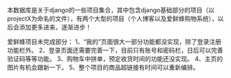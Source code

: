 本数据库是关于django的一些项目集合，其中包含django基础部分的项目（以projectX为命名的文件），有两个大型的项目（个人博客以及爱鲜蜂购物系统），以后会添加更多进来，逐渐进步！

爱鲜蜂项目未完成部分：
1、“我的”页面很大一部分功能都没实现，除了登录注册功能栏外。
2、登录页面还需要完善一下，目前只有账号和密码栏，日后可以完善验证码等等功能。
3、购物车中拼单，预定收货时间的功能还没实现。
4、主页的图片有机会跟新一下。
5、整个项目的商品超链接有时间可以重新编排。
